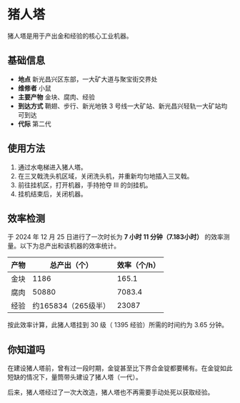 # 猪人塔

猪人塔是用于产出金和经验的核心工业机器。

## 基础信息

- **地点** 新光昌兴区东部，一大矿大道与聚宝街交界处
- **维修者** 小鼠
- **主要产物** 金块、腐肉、经验
- **到达方式** 鞘翅、步行、新光地铁 3 号线一大矿站、新光昌兴轻轨一大矿站均可到达
- **代际** 第二代

## 使用方法

1. 通过水电梯进入猪人塔。
2. 在三叉戟洗头机区域，关闭洗头机，并重新均匀地插入三叉戟。
3. 前往挂机区，打开机器，手持抢夺 III 的剑挂机。
4. 挂机结束后，关闭机器。

## 效率检测

于 2024 年 12 月 25 日进行了一次时长为 **7 小时 11 分钟（7.183小时）** 的效率测量。以下为总产出和该机器的效率统计。

| 产物 | 总产出（个） | 效率（个/h） |
| --- | --- | --- |
| 金块 | 1186 | 165.1 |
| 腐肉 | 50880 | 7083.4 |
| 经验 | 约165834（265级半） | 23087 |

按此效率计算，此猪人塔挂到 30 级（ 1395 经验）所需的时间约为 3.65 分钟。

## 你知道吗

在建设猪人塔前，曾有过一段时期，金锭甚至比下界合金锭都要稀有。在金锭如此短缺的情况下，量筒带头建设了猪人塔（一代）。

后来，猪人塔经过了一次大改造，猪人塔也不再需要手动处死以获取经验。
